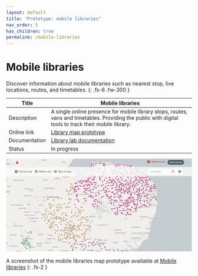 ```yaml
---
layout: default
title: "Prototype: mobile libraries"
nav_order: 5
has_children: true
permalink: /mobile-libraries
---
```


# Mobile libraries

Discover information about mobile libraries such as nearest stop, live locations, routes, and timetables.
{: .fs-6 .fw-300 }

| Title | Mobile libraries |
|-|-|
| Description | A single online presence for mobile library stops, routes, vans and timetables. Providing the public with digital tools to track their mobile library. |
| Online link | [Library map prototype](https://www.mobilelibraries.org/) |
| Documentation | [Library lab documentation](/mobile-libraries) |
| Status | In progress |

![A screenshot of the Map page on the mobile libraries site showing mobile library stops](https://raw.githubusercontent.com/LibrariesHacked/librarylab/master/assets/images/prototype-mobilelibraries-map.PNG)

A screenshot of the mobile libraries map prototype available at [Mobile libraries](https://www.mobilelibraries.org)
{: .fs-2 }